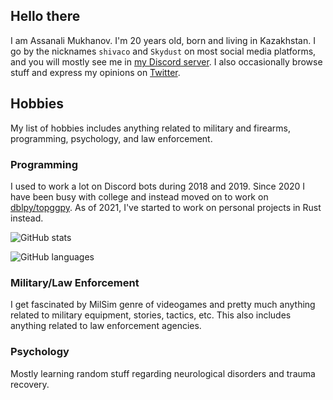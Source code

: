 ## Hello there

I am Assanali Mukhanov. I'm 20 years old, born and living in Kazakhstan. I go by the nicknames `shivaco` and `Skydust` on most social media platforms, and you will mostly see me in [my Discord server](https://discord.gg/YYtpYBr). I also occasionally browse stuff and express my opinions on [Twitter](https://twitter.com/Skydust____).

## Hobbies
My list of hobbies includes anything related to military and firearms, programming, psychology, and law enforcement.

### Programming
I used to work a lot on Discord bots during 2018 and 2019. Since 2020 I have been busy with college and instead moved on to work on [dblpy/topggpy](https://github.com/top-gg/python-sdk). As of 2021, I've started to work on personal projects in Rust instead.

![GitHub stats](https://github-readme-stats.vercel.app/api?username=shivaco&show_icons=true)

![GitHub languages](https://github-readme-stats.vercel.app/api/top-langs/?username=shivaco)

### Military/Law Enforcement
I get fascinated by MilSim genre of videogames and pretty much anything related to military equipment, stories, tactics, etc. This also includes anything related to law enforcement agencies.

### Psychology
Mostly learning random stuff regarding neurological disorders and trauma recovery.
